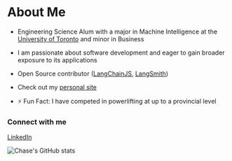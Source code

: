 <!--
**chasemcdo/chasemcdo** is a ✨ _special_ ✨ repository because its `README.md` (this file) appears on your GitHub profile.

Here are some ideas to get you started:

- 🔭 I’m currently working on ...
- 🌱 I’m currently learning ...
- 👯 I’m looking to collaborate on ...
- 🤔 I’m looking for help with ...
- 💬 Ask me about ...
- 📫 How to reach me: ...
- 😄 Pronouns: ...
- ⚡ Fun fact: ...
-->
# About Me

- Engineering Science Alum with a major in Machine Intelligence at the [University of Toronto](https://engsci.utoronto.ca/) and minor in Business

- I am passionate about software development and eager to gain broader exposure to its applications

- Open Source contributor ([LangChainJS](https://github.com/langchain-ai/langchainjs), [LangSmith](https://github.com/langchain-ai/langsmith-sdk))
<!-- - Currently seeking a 4/12/16 month internship starting in the summer of 2022 -->

- Check out my [personal site](https://chasemcdo.github.io/)

- ⚡ Fun Fact: I have competed in powerlifting at up to a provincial level

### Connect with me
[LinkedIn](https://www.linkedin.com/in/chasem/)

![Chase's GitHub stats](https://github-readme-stats.vercel.app/api?username=chasemcdo&count_private=true&show_icons=true&theme=dark)
